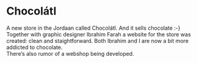 <!--
  slug: chocolatl
  type: fortpolio
  categories: JavaScript, HTML/CSS
  tags: CSS, HTML, Wordpress, UX, concept
  clients: 
  collaboration: Ibrahim Farah
  prizes: 
  thumbnail: chocolatl1.jpg
  image: chocolatl1.jpg
  images: chocolatl2.jpg, chocolatl3.jpg, chocolatl1.jpg
  inCv: false
  inPortfolio: true
  dateFrom: 2013-03-01
  dateTo: 2013-05-01
-->

# Chocolátl

<p>A new store in the Jordaan called Chocolátl. And it sells chocolate :-}<br />
Together with graphic designer Ibrahim Farah a website for the store was created: clean and staightforward. Both Ibrahim and I are now a bit more addicted to chocolate.<br />
There&#8217;s also rumor of a webshop being developed.</p>
